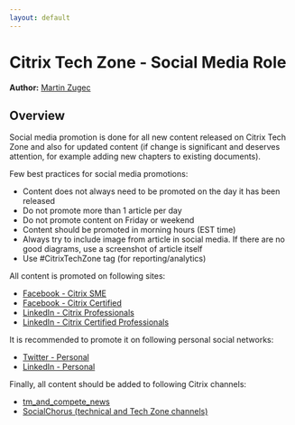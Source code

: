 ```yaml
---
layout: default
---
```

# Citrix Tech Zone - Social Media Role

**Author:** [Martin Zugec](https://twitter.com/martinzugec)

## Overview

Social media promotion is done for all new content released on Citrix Tech Zone and also for updated content (if change is significant and deserves attention, for example adding new chapters to existing documents).

Few best practices for social media promotions:

*  Content does not always need to be promoted on the day it has been released
*  Do not promote more than 1 article per day
*  Do not promote content on Friday or weekend
*  Content should be promoted in morning hours (EST time)
*  Always try to include image from article in social media. If there are no good diagrams, use a screenshot of article itself
*  Use #CitrixTechZone tag (for reporting/analytics)

All content is promoted on following sites:

*  [Facebook - Citrix SME](https://www.facebook.com/groups/280077812059062/)
*  [Facebook - Citrix Certified](https://www.facebook.com/groups/citrix.certified/)
*  [LinkedIn - Citrix Professionals](https://www.linkedin.com/groups/111929/)
*  [LinkedIn - Citrix Certified Professionals](https://www.linkedin.com/groups/89816/)

It is recommended to promote it on following personal social networks:

*  [Twitter - Personal](https://twitter.com/home)
*  [LinkedIn - Personal](https://www.linkedin.com/feed/)

Finally, all content should be added to following Citrix channels:

*  [tm_and_compete_news](https://citrix.slack.com/archives/CLT8ZKK9R)
*  [SocialChorus (technical and Tech Zone channels)](https://studio.socialchorus.com/programs/10177/b2)
